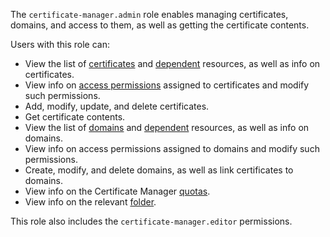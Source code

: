 The `certificate-manager.admin` role enables managing certificates, domains, and access to them, as well as getting the certificate contents.

Users with this role can:
* View the list of [certificates](../../certificate-manager/concepts/index.md/#types) and [dependent](../../certificate-manager/concepts/services.md) resources, as well as info on certificates.
* View info on [access permissions](../../iam/concepts/access-control/index.md) assigned to certificates and modify such permissions.
* Add, modify, update, and delete certificates.
* Get certificate contents.
* View the list of [domains](../../certificate-manager/concepts/domains/index.md) and [dependent](../../certificate-manager/concepts/domains/services.md) resources, as well as info on domains.
* View info on access permissions assigned to domains and modify such permissions.
* Create, modify, and delete domains, as well as link certificates to domains.
* View info on the Certificate Manager [quotas](../../certificate-manager/concepts/limits.md#certificate-manager-quotas).
* View info on the relevant [folder](../../resource-manager/concepts/resources-hierarchy.md#folder).

This role also includes the `certificate-manager.editor` permissions.